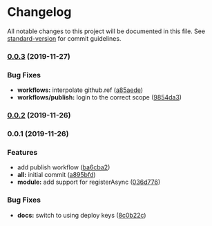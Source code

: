 # Changelog

All notable changes to this project will be documented in this file. See [standard-version](https://github.com/conventional-changelog/standard-version) for commit guidelines.

### [0.0.3](https://github.com/willsoto/nestjs-prometheus/compare/v0.0.2...v0.0.3) (2019-11-27)


### Bug Fixes

* **workflows:** interpolate github.ref ([a85aede](https://github.com/willsoto/nestjs-prometheus/commit/a85aede98e7900ddf7dcfc0d8daf65e1a435bd8d))
* **workflows/publish:** login to the correct scope ([9854da3](https://github.com/willsoto/nestjs-prometheus/commit/9854da37c6556d12c93010c0ba77bec9773b3271))

### [0.0.2](https://github.com/willsoto/nestjs-prometheus/compare/v0.0.1...v0.0.2) (2019-11-26)

### 0.0.1 (2019-11-26)


### Features

* add publish workflow ([ba6cba2](https://github.com/willsoto/nestjs-prometheus/commit/ba6cba29d7ef9c1937a27fde3611e843ac4884cc))
* **all:** initial commit ([a895bfd](https://github.com/willsoto/nestjs-prometheus/commit/a895bfda96bfd8de3dd021ad1c06116bea76648e))
* **module:** add support for registerAsync ([036d776](https://github.com/willsoto/nestjs-prometheus/commit/036d776603b78ad1a9d60a32a040d9957bbb4cc3))


### Bug Fixes

* **docs:** switch to using deploy keys ([8c0b22c](https://github.com/willsoto/nestjs-prometheus/commit/8c0b22c55a3f3aff9cfc5cd0a2080da49a34a53d))
